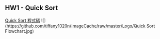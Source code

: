 HW1 - Quick Sort
------------------
[Quick Sort 程式碼](https://nbviewer.jupyter.org/github/tiffany1020/lesson/blob/master/Homework/QuickSort.ipynb)
![](https://github.com/tiffany1020n/ImageCache/raw/master/Logo/Quick Sort Flowchart.jpg)
